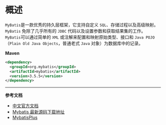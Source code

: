# 概述

`MyBatis`是一款优秀的持久层框架，它支持自定义 `SQL`、存储过程以及高级映射。`MyBatis` 免除了几乎所有的 `JDBC` 代码以及设置参数和获取结果集的工作。
`MyBatis`可以通过简单的 `XML` 或注解来配置和映射原始类型、接口和 `Java POJO`（`Plain Old Java Objects`，普通老式 `Java` 对象）为数据库中的记录。


**Maven**
```xml
<dependency>
  <groupId>org.mybatis</groupId>
  <artifactId>mybatis</artifactId>
  <version>3.5.5</version>
</dependency>
```

---

**参考文档**
- [中文官方文档](https://mybatis.org/mybatis-3/zh/index.html)
- [Mybatis 最新源码下载地址](https://github.com/mybatis/mybatis-3/releases)
- [MybatisPlus](https://mp.baomidou.com/)